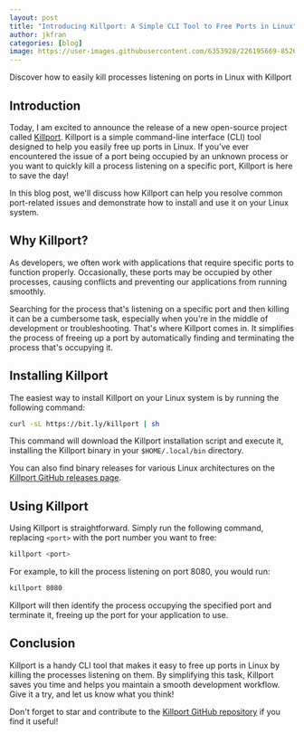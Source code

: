```yaml
---
layout: post
title: "Introducing Killport: A Simple CLI Tool to Free Ports in Linux"
author: jkfran
categories: [blog]
image: https://user-images.githubusercontent.com/6353928/226195669-85263e2b-6953-4476-8e42-5892dcce28dd.png
---
```



Discover how to easily kill processes listening on ports in Linux with Killport

## Introduction

Today, I am excited to announce the release of a new open-source project called [Killport](https://github.com/jkfran/killport). Killport is a simple command-line interface (CLI) tool designed to help you easily free up ports in Linux. If you've ever encountered the issue of a port being occupied by an unknown process or you want to quickly kill a process listening on a specific port, Killport is here to save the day!

In this blog post, we'll discuss how Killport can help you resolve common port-related issues and demonstrate how to install and use it on your Linux system.

## Why Killport?

As developers, we often work with applications that require specific ports to function properly. Occasionally, these ports may be occupied by other processes, causing conflicts and preventing our applications from running smoothly.

Searching for the process that's listening on a specific port and then killing it can be a cumbersome task, especially when you're in the middle of development or troubleshooting. That's where Killport comes in. It simplifies the process of freeing up a port by automatically finding and terminating the process that's occupying it.

## Installing Killport

The easiest way to install Killport on your Linux system is by running the following command:

```sh
curl -sL https://bit.ly/killport | sh
```

This command will download the Killport installation script and execute it, installing the Killport binary in your `$HOME/.local/bin` directory.

You can also find binary releases for various Linux architectures on the [Killport GitHub releases page](https://github.com/jkfran/killport/releases).

## Using Killport

Using Killport is straightforward. Simply run the following command, replacing `<port>` with the port number you want to free:

```sh
killport <port>
```

For example, to kill the process listening on port 8080, you would run:

```sh
killport 8080
```

Killport will then identify the process occupying the specified port and terminate it, freeing up the port for your application to use.

## Conclusion

Killport is a handy CLI tool that makes it easy to free up ports in Linux by killing the processes listening on them. By simplifying this task, Killport saves you time and helps you maintain a smooth development workflow. Give it a try, and let us know what you think!

Don't forget to star and contribute to the [Killport GitHub repository](https://github.com/jkfran/killport) if you find it useful!
